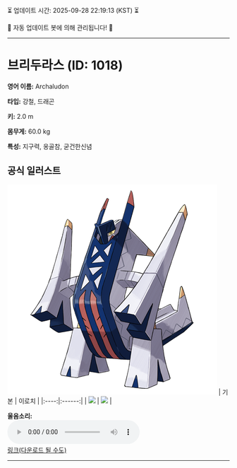 
⏳ 업데이트 시간: 2025-09-28 22:19:13 (KST) ⏳

🤖 자동 업데이트 봇에 의해 관리됩니다! 🤖

---

# 브리두라스 (ID: 1018)
**영어 이름:** Archaludon

**타입:** 강철, 드래곤

**키:** 2.0 m

**몸무게:** 60.0 kg

**특성:** 지구력, 옹골참, 굳건한신념

## 공식 일러스트
![](https://raw.githubusercontent.com/PokeAPI/sprites/master/sprites/pokemon/other/official-artwork/1018.png)
| 기본 | 이로치 |
|:----:|:------:|
| <img src="http://play.pokemonshowdown.com/sprites/ani/archaludon.gif" width="200"> | <img src="http://play.pokemonshowdown.com/sprites/ani-shiny/archaludon.gif" width="200"> |

**울음소리:**<br><audio controls src="https://raw.githubusercontent.com/PokeAPI/cries/main/cries/pokemon/latest/1018.ogg"></audio><br> [링크(다운로드 될 수도)](https://raw.githubusercontent.com/PokeAPI/cries/main/cries/pokemon/latest/1018.ogg)


---
